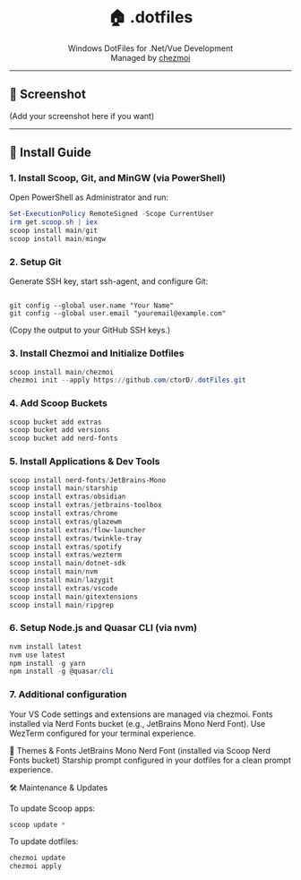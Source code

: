 <div align="center">

# 🏠 .dotfiles  
Windows DotFiles for .Net/Vue Development  
Managed by [chezmoi](https://github.com/twpayne/chezmoi)

</div>

---

## 📸 Screenshot

(Add your screenshot here if you want)

---

## 🚀 Install Guide

### 1. Install Scoop, Git, and MinGW (via PowerShell)

Open PowerShell as Administrator and run:

```powershell
Set-ExecutionPolicy RemoteSigned -Scope CurrentUser
irm get.scoop.sh | iex
scoop install main/git
scoop install main/mingw
```
### 2. Setup Git

Generate SSH key, start ssh-agent, and configure Git:
```

git config --global user.name "Your Name"
git config --global user.email "youremail@example.com"

```

(Copy the output to your GitHub SSH keys.)

### 3. Install Chezmoi and Initialize Dotfiles

```powershell
scoop install main/chezmoi
chezmoi init --apply https://github.com/ctorD/.dotFiles.git
```

### 4. Add Scoop Buckets
```powershell
scoop bucket add extras
scoop bucket add versions
scoop bucket add nerd-fonts
```
### 5. Install Applications & Dev Tools
```powershell
scoop install nerd-fonts/JetBrains-Mono
scoop install main/starship
scoop install extras/obsidian
scoop install extras/jetbrains-toolbox
scoop install extras/chrome
scoop install extras/glazewm
scoop install extras/flow-launcher
scoop install extras/twinkle-tray
scoop install extras/spotify
scoop install extras/wezterm
scoop install main/dotnet-sdk
scoop install main/nvm
scoop install main/lazygit
scoop install extras/vscode
scoop install main/gitextensions
scoop install main/ripgrep
```
### 6. Setup Node.js and Quasar CLI (via nvm)
```powershell
nvm install latest
nvm use latest
npm install -g yarn
npm install -g @quasar/cli
```

### 7. Additional configuration

Your VS Code settings and extensions are managed via chezmoi.
Fonts installed via Nerd Fonts bucket (e.g., JetBrains Mono Nerd Font).
Use WezTerm configured for your terminal experience.

🎨 Themes & Fonts
JetBrains Mono Nerd Font (installed via Scoop Nerd Fonts bucket)
Starship prompt configured in your dotfiles for a clean prompt experience.

🛠️ Maintenance & Updates

To update Scoop apps:
```powershell
scoop update *
```
To update dotfiles:
```powershell
chezmoi update
chezmoi apply
```